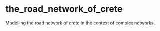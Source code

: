 # the_road_network_of_crete
Modelling the road network of crete in the context of complex networks.
